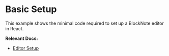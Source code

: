 # Basic Setup

This example shows the minimal code required to set up a BlockNote editor in React.

**Relevant Docs:**

- [Editor Setup](/docs/editor-basics/setup)
